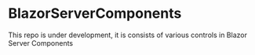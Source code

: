 # BlazorServerComponents
This repo is under development, it is consists of various controls in Blazor Server Components
